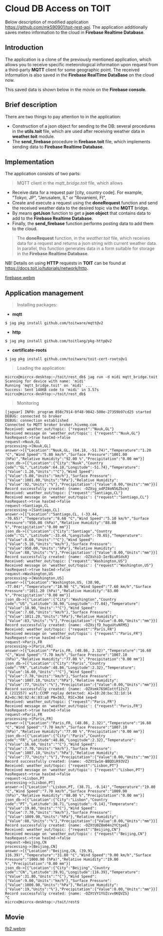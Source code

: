 # Cloud DB Access on TOIT

Below description of modified application https://github.com/mk590901/toit-rest-api. The application additionally saves meteo information to the cloud in __Firebase Realtime Database__.

## Introduction

The application is a clone of the previously mentioned application, which allows you to receive specific meteorological information upon request from a third-party __MQTT__ client for some geographic point. The received information is also saved in the __Firebase RealTime DataBase__ on the cloud now.

This saved data is shown below in the movie on the __Firebase console__.

## Brief description

There are two things to pay attention to in the application:
* Construction of a json object for sending to the DB: several procedures in the __utils.toit__ file, which are used after receiving weather data in __weather.toit__ module.
* The __send_firebase__ procedure in __firebase.toit__ file, which implements sending data to __Firebase Realtime Database__.

## Implementation

The application consists of two parts:
> MQTT client in the _mqtt_bridge.toit_ file, which allows
* Receive data for a request pair [city, country code]. For example, "Tokyo, JP", "Jerusalem, IL" or "Rovaniemi, FI", 
* Create and execute a request using the __doneRequest__ function and send the received weather data to the desired topic via the __MQTT__ bridge.
* By means __getJson__ function to get a __json object__ that contains data to add to the __Firebase Realtime Database__.
* Finally, the __send_firebase__ function performs posting data to add them to the cloud.
> The __doneRequest__ function, in the _weather.toit_ file, which receives data for a request and returns a json string with current weather data. In parallel, this function generates data in a form suitable for storage in the __Firebase Realtime Database__. 

NB! Details on using __HTTP__ requests in __TOIT__ can be found at https://docs.toit.io/tutorials/network/http.

[firebase.webm](https://github.com/user-attachments/assets/dd140081-9d7a-44fa-bfb2-66d51f8050b2)


## Application management

> Installing packages:

* __mqtt__
```
$ jag pkg install github.com/toitware/mqtt@v2
```
* __http__
```
$ jag pkg install github.com/toitlang/pkg-http@v2
```
* __certificate-roots__
```
$ jag pkg install github.com/toitware/toit-cert-roots@v1
```

> Loading the application:

```
micrcx@micrcx-desktop:~/toit/rest_db$ jag run -d midi mqtt_bridge.toit
Scanning for device with name: 'midi'
Running 'mqtt_bridge.toit' on 'midi' ...
Success: Sent 148KB code to 'midi' in 3.57s
micrcx@micrcx-desktop:~/toit/rest_db$
```

> Monitoring
```
[jaguar] INFO: program 858c7914-0f48-9842-500e-27359b97cd25 started
DEBUG: connected to broker
DEBUG: connection established
Connected to MQTT broker broker.hivemq.com
Received: weather_out/topic: {"request":"Nuuk,GL"}
Received message on 'weather_out/topic': {"request":"Nuuk,GL"}
hasRequest->true hasCmd->false
request->Nuuk,GL
processing->[Nuuk,GL]
answer->[{"Location":"Nuuk,GL, (64.18, -51.74)","Temperature":"1.20 °C","Wind Speed":"5.80 km/h","Surface Pressure":"1001.00 (hPa)","Relative Humidity":"92.00 %","Precipitation":"0.00 mm"}]
json_db->[{"Location":{"City":"Nuuk","Country code":"GL","Latitude":64.18,"Longitude":-51.74},"Temperature":{"Value":1.20,"Units":"°C"},"Wind Speed":{"Value":5.80,"Units":"km/h"},"Surface Pressure":{"Value":1001.00,"Units":"hPa"},"Relative Humidity":{"Value":92,"Units":"%"},"Precipitation":{"Value":0.00,"Units":"mm"}}]
Record successfully created: {name: -OZXsg_odPZ4oN56Zbcm}
Received: weather_out/topic: {"request":"Santiago,CL"}
Received message on 'weather_out/topic': {"request":"Santiago,CL"}
hasRequest->true hasCmd->false
request->Santiago,CL
processing->[Santiago,CL]
answer->[{"Location":"Santiago,CL, (-33.44, -70.65)","Temperature":"8.60 °C","Wind Speed":"5.10 km/h","Surface Pressure":"950.00 (hPa)","Relative Humidity":"88.00 %","Precipitation":"0.00 mm"}]
json_db->[{"Location":{"City":"Santiago","Country code":"CL","Latitude":-33.44,"Longitude":-70.65},"Temperature":{"Value":8.60,"Units":"°C"},"Wind Speed":{"Value":5.10,"Units":"km/h"},"Surface Pressure":{"Value":950.00,"Units":"hPa"},"Relative Humidity":{"Value":88,"Units":"%"},"Precipitation":{"Value":0.00,"Units":"mm"}}]
Record successfully created: {name: -OZXshiO-IerBiuRSdsR}
Received: weather_out/topic: {"request":"Washington,US"}
Received message on 'weather_out/topic': {"request":"Washington,US"}
hasRequest->true hasCmd->false
request->Washington,US
processing->[Washington,US]
answer->[{"Location":"Washington,US, (38.90, -77.04)","Temperature":"18.90 °C","Wind Speed":"7.60 km/h","Surface Pressure":"1011.20 (hPa)","Relative Humidity":"83.00 %","Precipitation":"0.00 mm"}]
json_db->[{"Location":{"City":"Washington","Country code":"US","Latitude":38.90,"Longitude":-77.04},"Temperature":{"Value":18.90,"Units":"°C"},"Wind Speed":{"Value":7.60,"Units":"km/h"},"Surface Pressure":{"Value":1011.20,"Units":"hPa"},"Relative Humidity":{"Value":83,"Units":"%"},"Precipitation":{"Value":0.00,"Units":"mm"}}]
Record successfully created: {name: -OZXsjfD_huguUtvNFM5}
Received: weather_out/topic: {"request":"Paris,FR"}
Received message on 'weather_out/topic': {"request":"Paris,FR"}
hasRequest->true hasCmd->false
request->Paris,FR
processing->[Paris,FR]
answer->[{"Location":"Paris,FR, (48.86, 2.32)","Temperature":"16.60 °C","Wind Speed":"7.70 km/h","Surface Pressure":"1007.10 (hPa)","Relative Humidity":"77.00 %","Precipitation":"0.00 mm"}]
json_db->[{"Location":{"City":"Paris","Country code":"FR","Latitude":48.86,"Longitude":2.32},"Temperature":{"Value":16.60,"Units":"°C"},"Wind Speed":{"Value":7.70,"Units":"km/h"},"Surface Pressure":{"Value":1007.10,"Units":"hPa"},"Relative Humidity":{"Value":77,"Units":"%"},"Precipitation":{"Value":0.00,"Units":"mm"}}]
Record successfully created: {name: -OZXsmk765KCottf12s7}
E (211557) wifi:CCMP replay detected: A1=10:20:ba:32:1d:14 A2=0c:9d:92:4c:83:a8 PN=363, RSC=364 seq=0
Received: weather_out/topic: {"request":"Paris,FR"}
Received message on 'weather_out/topic': {"request":"Paris,FR"}
hasRequest->true hasCmd->false
request->Paris,FR
processing->[Paris,FR]
answer->[{"Location":"Paris,FR, (48.86, 2.32)","Temperature":"16.60 °C","Wind Speed":"7.70 km/h","Surface Pressure":"1007.10 (hPa)","Relative Humidity":"77.00 %","Precipitation":"0.00 mm"}]
json_db->[{"Location":{"City":"Paris","Country code":"FR","Latitude":48.86,"Longitude":2.32},"Temperature":{"Value":16.60,"Units":"°C"},"Wind Speed":{"Value":7.70,"Units":"km/h"},"Surface Pressure":{"Value":1007.10,"Units":"hPa"},"Relative Humidity":{"Value":77,"Units":"%"},"Precipitation":{"Value":0.00,"Units":"mm"}}]
Record successfully created: {name: -OZXtSw1m-BBQDiR93VZ}
Received: weather_out/topic: {"request":"Lisbon,PT"}
Received message on 'weather_out/topic': {"request":"Lisbon,PT"}
hasRequest->true hasCmd->false
request->Lisbon,PT
processing->[Lisbon,PT]
answer->[{"Location":"Lisbon,PT, (38.71, -9.14)","Temperature":"19.80 °C","Wind Speed":"7.70 km/h","Surface Pressure":"1009.90 (hPa)","Relative Humidity":"88.00 %","Precipitation":"0.00 mm"}]
json_db->[{"Location":{"City":"Lisbon","Country code":"PT","Latitude":38.71,"Longitude":-9.14},"Temperature":{"Value":19.80,"Units":"°C"},"Wind Speed":{"Value":7.70,"Units":"km/h"},"Surface Pressure":{"Value":1009.90,"Units":"hPa"},"Relative Humidity":{"Value":88,"Units":"%"},"Precipitation":{"Value":0.00,"Units":"mm"}}]
Record successfully created: {name: -OZXtU0Z8m04n2YCtpeE}
Received: weather_out/topic: {"request":"Beijing,CN"}
Received message on 'weather_out/topic': {"request":"Beijing,CN"}
hasRequest->true hasCmd->false
request->Beijing,CN
processing->[Beijing,CN]
answer->[{"Location":"Beijing,CN, (39.91, 116.39)","Temperature":"31.80 °C","Wind Speed":"9.00 km/h","Surface Pressure":"1000.90 (hPa)","Relative Humidity":"19.00 %","Precipitation":"0.00 mm"}]
json_db->[{"Location":{"City":"Beijing","Country code":"CN","Latitude":39.91,"Longitude":116.39},"Temperature":{"Value":31.80,"Units":"°C"},"Wind Speed":{"Value":9.00,"Units":"km/h"},"Surface Pressure":{"Value":1000.90,"Units":"hPa"},"Relative Humidity":{"Value":19,"Units":"%"},"Precipitation":{"Value":0.00,"Units":"mm"}}]
Record successfully created: {name: -OZXtVY1YUZcvv0KQVZS}
^C
micrcx@micrcx-desktop:~/toit/rest$ 
```

## Movie

[fb2.webm](https://github.com/user-attachments/assets/a17a1234-2e93-427e-acc1-7f0cf33a9cc4)
